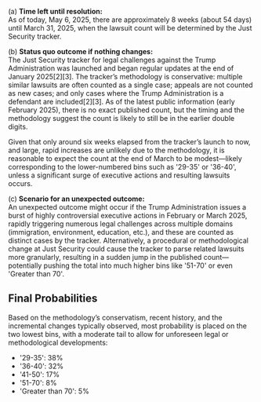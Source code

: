 (a) **Time left until resolution:**  
As of today, May 6, 2025, there are approximately 8 weeks (about 54 days) until March 31, 2025, when the lawsuit count will be determined by the Just Security tracker.

(b) **Status quo outcome if nothing changes:**  
The Just Security tracker for legal challenges against the Trump Administration was launched and began regular updates at the end of January 2025[2][3]. The tracker’s methodology is conservative: multiple similar lawsuits are often counted as a single case; appeals are not counted as new cases; and only cases where the Trump Administration is a defendant are included[2][3]. As of the latest public information (early February 2025), there is no exact published count, but the timing and the methodology suggest the count is likely to still be in the earlier double digits.

Given that only around six weeks elapsed from the tracker’s launch to now, and large, rapid increases are unlikely due to the methodology, it is reasonable to expect the count at the end of March to be modest—likely corresponding to the lower-numbered bins such as '29-35' or '36-40', unless a significant surge of executive actions and resulting lawsuits occurs.

(c) **Scenario for an unexpected outcome:**  
An unexpected outcome might occur if the Trump Administration issues a burst of highly controversial executive actions in February or March 2025, rapidly triggering numerous legal challenges across multiple domains (immigration, environment, education, etc.), and these are counted as distinct cases by the tracker. Alternatively, a procedural or methodological change at Just Security could cause the tracker to parse related lawsuits more granularly, resulting in a sudden jump in the published count—potentially pushing the total into much higher bins like '51-70' or even 'Greater than 70'.

## Final Probabilities

Based on the methodology’s conservatism, recent history, and the incremental changes typically observed, most probability is placed on the two lowest bins, with a moderate tail to allow for unforeseen legal or methodological developments:

- '29-35': 38%
- '36-40': 32%
- '41-50': 17%
- '51-70': 8%
- 'Greater than 70': 5%